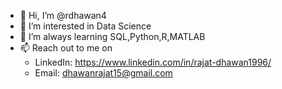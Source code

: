 - 👋 Hi, I’m @rdhawan4
- 👀 I’m interested in Data Science 
- 🌱 I’m always learning SQL,Python,R,MATLAB
- 📫 Reach out to me on 
     - LinkedIn: https://www.linkedin.com/in/rajat-dhawan1996/ <br>
     - Email: dhawanrajat15@gmail.com

<!---
rdhawan4/rdhawan4 is a ✨ special ✨ repository because its `README.md` (this file) appears on your GitHub profile.
You can click the Preview link to take a look at your changes.
--->
